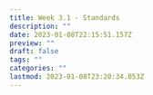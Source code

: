 ```yaml
---
title: Week 3.1 - Standards
description: ""
date: 2023-01-08T22:15:51.157Z
preview: ""
draft: false
tags: ""
categories: ""
lastmod: 2023-01-08T23:20:34.053Z
---
```

